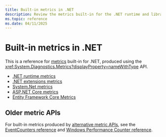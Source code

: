 ```yaml
---
title: Built-in metrics in .NET
description: Review the metrics built-in for the .NET runtime and libraries.
ms.topic: reference
ms.date: 04/11/2025
---
```


# Built-in metrics in .NET

This is a reference for [metrics](metrics.md) built-in for .NET, produced using the
<xref:System.Diagnostics.Metrics?displayProperty=nameWithType> API.

- [.NET runtime metrics](built-in-metrics-runtime.md)
- [.NET extensions metrics](built-in-metrics-diagnostics.md)
- [System.Net metrics](built-in-metrics-system-net.md)
- [ASP.NET Core metrics](/aspnet/core/log-mon/metrics/built-in)
- [Entity Framework Core Metrics](/ef/core/logging-events-diagnostics/metrics)

## Older metric APIs

For built-in metrics produced by [alternative metric APIs](compare-metric-apis.md),
see the [EventCounters reference](available-counters.md) and [Windows Performance Counter reference](../../framework/debug-trace-profile/performance-counters.md).
